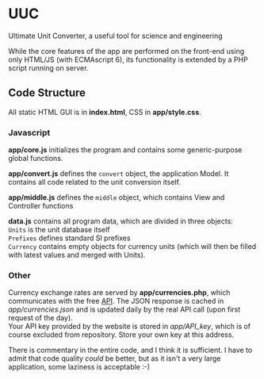 # UUC
Ultimate Unit Converter, a useful tool for science and engineering

While the core features of the app are performed on the front-end using only HTML/JS (with ECMAscript 6), its functionality is extended by a PHP script running on server.

## Code Structure
All static HTML GUI is in **index.html**, CSS in **app/style.css**.

### Javascript

**app/core.js** initializes the program and contains some generic-purpose global functions.

**app/convert.js** defines the `convert` object, the application Model. It contains all code related to the unit conversion itself.

**app/middle.js** defines the `middle` object, which contains View and Controller functions

**data.js** contains all program data, which are divided in three objects:  
`Units` is the unit database itself  
`Prefixes` defines standard SI prefixes  
`Currency` contains empty objects for currency units (which will then be filled with latest values and merged with Units).

### Other

Currency exchange rates are served by **app/currencies.php**, which communicates with the free [API](https://fixer.io/).
The JSON response is cached in *app/currencies.json* and is updated daily by the real API call (upon first request of the day).  
Your API key provided by the website is stored in *app/API_key*, which is of course excluded from repository. Store your own key at this address.

There is commentary in the entire code, and I think it is sufficient. I have to admit that code quality *could* be better, but as it isn't a very large application, some laziness is acceptable :-)
